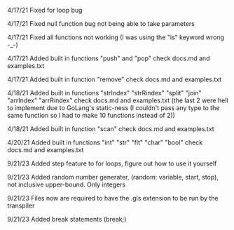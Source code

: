 4/17/21 Fixed for loop bug

4/17/21 Fixed null function bug not being able to take parameters

4/17/21 Fixed all functions not working (I was using the "is" keyword wrong \-\_\-)

4/17/21 Added built in functions "push" and "pop" check docs.md and examples.txt

4/17/21 Added built in function "remove" check docs.md and examples.txt

4/18/21 Added built in functions "strIndex" "strRindex" "split" "join" "arrIndex" "arrRindex" check docs.md and examples.txt (the last 2 were hell to implement due to GoLang's static-ness (I couldn't pass any type to the same function so I had to make 10 functions instead of 2))

4/18/21 Added built in function "scan" check docs.md and examples.txt

4/20/21 Added built in functions "int" "str" "flt" "char" "bool" check docs.md and examples.txt

9/21/23 Added step feature to for loops, figure out how to use it yourself

9/21/23 Added random number generater, (random: variable, start, stop), not inclusive upper-bound. Only integers

9/21/23 Files now are required to have the .gls extension to be run by the transpiler

9/21/23 Added break statements (break;)
